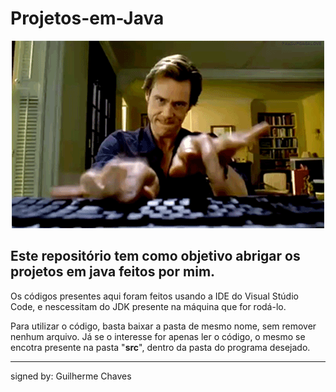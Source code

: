 # Projetos-em-Java
<p align="center">
    <img src="img/codando.gif" alt="Codando">
</p>

## Este repositório tem como objetivo abrigar os projetos em java feitos por mim.

Os códigos presentes aqui foram feitos usando a IDE do Visual Stúdio Code, e nescessitam do JDK presente na máquina que for rodá-lo.

Para utilizar o código, basta baixar a pasta de mesmo nome, sem remover nenhum arquivo. Já se o interesse for apenas ler o código, o mesmo se encotra presente na pasta "<strong>src</strong>", dentro da pasta do programa desejado.

<hr>
signed by: Guilherme Chaves
